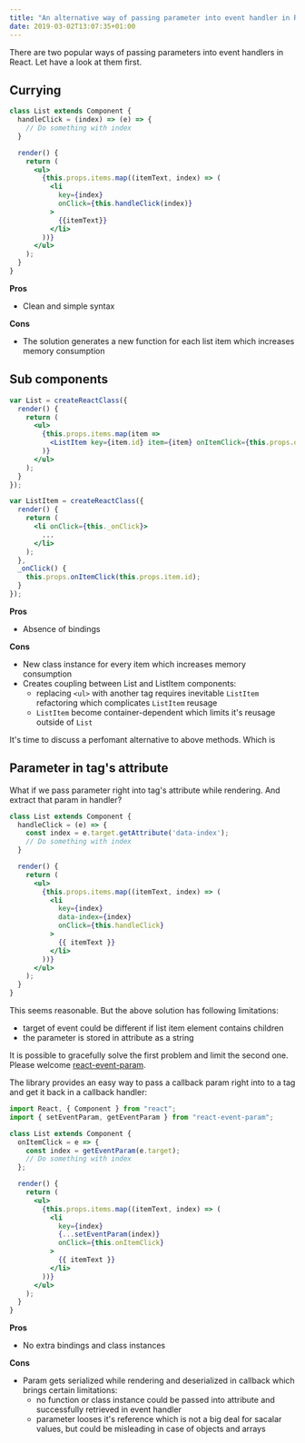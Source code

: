```yaml
---
title: "An alternative way of passing parameter into event handler in React"
date: 2019-03-02T13:07:35+01:00
---
```


There are two popular ways of passing parameters into event handlers in React. Let have a look at them first.

## Currying

```jsx
class List extends Component {
  handleClick = (index) => (e) => {
    // Do something with index
  }

  render() {
    return (
      <ul>
        {this.props.items.map((itemText, index) => (
          <li
            key={index}
            onClick={this.handleClick(index)}
          >
            {{itemText}}
          </li>
        ))}
      </ul>
    );
  }
}
```


**Pros**

* Clean and simple syntax

**Cons**

* The solution generates a new function for each list item which increases memory consumption


## Sub components

```jsx
var List = createReactClass({
  render() {
    return (
      <ul>
        {this.props.items.map(item =>
          <ListItem key={item.id} item={item} onItemClick={this.props.onItemClick} />
        )}
      </ul>
    );
  }
});

var ListItem = createReactClass({
  render() {
    return (
      <li onClick={this._onClick}>
        ...
      </li>
    );
  },
  _onClick() {
    this.props.onItemClick(this.props.item.id);
  }
});
```

**Pros**

* Absence of bindings

**Cons**

* New class instance for every item which increases memory consumption
* Creates coupling between List and ListItem components:
    - replacing `<ul>` with another tag requires inevitable `ListItem` refactoring which complicates `ListItem` reusage
    - `ListItem` become container-dependent which limits it's reusage outside of `List`
    
It's time to discuss a perfomant alternative to above methods. Which is
    
## Parameter in tag's attribute

What if we pass parameter right into tag's attribute while rendering. And extract that param in handler?

```jsx
class List extends Component {
  handleClick = (e) => {
    const index = e.target.getAttribute('data-index');
    // Do something with index
  }

  render() {
    return (
      <ul>
        {this.props.items.map((itemText, index) => (
          <li
            key={index}
            data-index={index}
            onClick={this.handleClick}
          >
            {{ itemText }}
          </li>
        ))}
      </ul>
    );
  }
}
```

This seems reasonable. But the above solution has following limitations:

* target of event could be different if list item element contains children
* the parameter is stored in attribute as a string

It is possible to gracefully solve the first problem and limit the second one.
Please welcome [react-event-param](https://github.com/sneas/react-event-param).

The library provides an easy way to pass a callback param right into to a tag and
get it back in a callback handler:

```jsx
import React, { Component } from "react";
import { setEventParam, getEventParam } from "react-event-param";

class List extends Component {
  onItemClick = e => {
    const index = getEventParam(e.target);
    // Do something with index
  };

  render() {
    return (
      <ul>
        {this.props.items.map((itemText, index) => (
          <li
            key={index}
            {...setEventParam(index)}
            onClick={this.onItemClick}
          >
            {{ itemText }}
          </li>
        ))}
      </ul>
    );
  }
}
```

**Pros**

* No extra bindings and class instances

**Cons**

* Param gets serialized while rendering and deserialized in callback which brings certain limitations:
    - no function or class instance could be passed into attribute and successfully retrieved in event handler
    - parameter looses it's reference which is not a big deal for sacalar values, but could be misleading
        in case of objects and arrays
 
